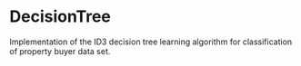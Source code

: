 # DecisionTree
Implementation of the ID3 decision tree learning algorithm for classification of property buyer data set.
